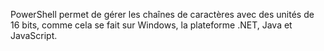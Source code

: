 PowerShell permet de gérer les chaînes de caractères avec des unités de 16 bits, comme cela se fait sur Windows, la plateforme .NET, Java et JavaScript.
